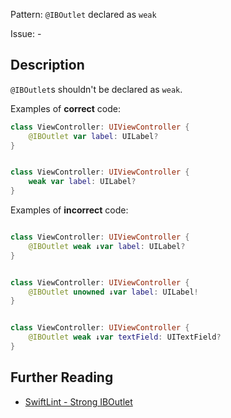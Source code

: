 Pattern: `@IBOutlet` declared as `weak`

Issue: -

## Description

`@IBOutlet`s shouldn't be declared as `weak`.

Examples of **correct** code:
```swift
class ViewController: UIViewController {
    @IBOutlet var label: UILabel?
}


class ViewController: UIViewController {
    weak var label: UILabel?
}

```
Examples of **incorrect** code:
```swift

class ViewController: UIViewController {
    @IBOutlet weak ↓var label: UILabel?
}


class ViewController: UIViewController {
    @IBOutlet unowned ↓var label: UILabel!
}


class ViewController: UIViewController {
    @IBOutlet weak ↓var textField: UITextField?
}

```

## Further Reading

* [SwiftLint - Strong IBOutlet](https://realm.github.io/SwiftLint/strong_iboutlet.html)